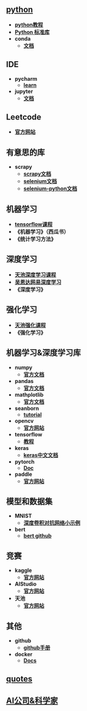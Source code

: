 ## [python](python)  
- **[python教程](https://docs.python.org/zh-cn/3/tutorial/index.html)** 
- **[Python 标准库](https://docs.python.org/zh-cn/3/library/index.html)**
- **conda**
  - **[文档](https://docs.conda.io/en/latest/)** 
## IDE
- **pycharm**
  - **[learn](https://www.jetbrains.com/pycharm/learn/)**
- **jupyter**
  - **[文档](https://jupyter.org/documentation)**
## Leetcode
- **[官方网站](https://leetcode-cn.com/)**

## 有意思的库 
 - **scrapy**
   - **[scrapy文档](https://docs.scrapy.org/en/latest/)**
   - **[selenium文档](https://www.selenium.dev/documentation/en/)**
   - **[selenium-python文档](https://selenium-python-zh.readthedocs.io/en/latest/index.html)**

## 机器学习
- **[tensorflow课程](https://tensorflow.google.cn/resources/learn-ml)**
- **《机器学习》（西瓜书）**
- **《统计学习方法》**

## 深度学习
- **[天池深度学习课程](https://tianchi.aliyun.com/specials/promotion/aicampdl?spm=5176.14154004.J_1266466330.5.31fe5699ACPlkq)**
- **[吴恩达网易深度学习]()**
- **《深度学习》**

## 强化学习
- **[天池强化课程](https://tianchi.aliyun.com/specials/promotion/aicamprl?spm=5176.14154004.J_1266466330.4.31fe5699ACPlkq)**
- **《强化学习》**

## 机器学习&深度学习库
- **numpy**
  - **[官方文档](https://numpy.org/doc/stable/reference/)** 
- **pandas**
  - **[官方文档](https://pandas.pydata.org/docs/)**
- **mathplotlib**
  -  **[官方文档](https://matplotlib.org/)**
- **seanborn**
  - **[tutorial](http://seaborn.pydata.org/tutorial.html)** 
- **opencv**
  - **[官方网站](https://opencv.org/)** 
- **tensorflow**
  - **[教程](https://tensorflow.google.cn/tutorials)** 
- **keras**
  - **[keras中文文档](https://keras.io/zh/)** 
- **pytorch**
  - **[Doc](https://pytorch.org/docs/stable/index.html)** 
- **paddle**
  - **[官方网站](https://www.paddlepaddle.org.cn/)**

## 模型和数据集
- **MNIST**
  - **[深度卷积对抗网络小示例](https://tensorflow.google.cn/tutorials/generative/dcgan)** 
- **bert**
  - **[bert github](https://github.com/google-research/bert)** 

## 竞赛
- **kaggle**
  - **[官方网站](https://www.kaggle.com/)**
- **AIStudio**
  - **[官方网站](https://aistudio.baidu.com/aistudio/index)** 
- **天池**
  - **[官方网站](https://tianchi.aliyun.com/)**
## 其他
- **github**
  - **[github手册](https://git-scm.com/book/zh/v2)**
- **docker**
  - **[Docs](https://docs.docker.com/)**

## [quotes](quotes/quotes.md)
## [AI公司&科学家](./company&scientist)
